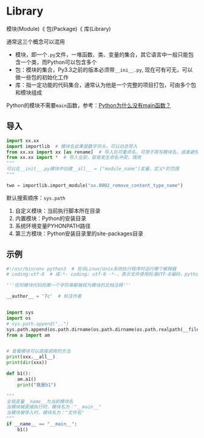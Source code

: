 # Library

模块(Module)《 包(Package)《 库(Library)

通常这三个概念可以混用

- 模块，即一个`.py`文件，一堆函数、类、变量的集合，其它语言中一般只能包含一个类，而Python可以包含多个
- 包：模块的集合，Py3.3之前的版本必须带`__ini__.py`, 现在可有可无，可以做一些包的初始化工作
- 库：指一定功能的代码集合，通常认为他是一个完整的项目打包，可由多个包和模块组成

Python的模块不需要`main`函数，参考：[Python为什么没有main函数？](https://mp.weixin.qq.com/s/1ehySR5NH2v1U8WIlXflEQ)

## 导入

```python
import xx.xx
import importlib  # 模块名如果是数字开头，可以动态导入
from xx.xx import xx [as rename]  # 导入后可重命名，可用于简写模块名，或者避免命名冲突
from xx.xx import *  # 导入全部，容易发生命名冲突，慎用
"""
可以在__init__.py模块中创建__all__ = ["module_name"]变量，定义*的范围
"""

two = importlib.import_module("xx.0002_remove_content_type_name")
```

默认搜索顺序：`sys.path`

1. 自定义模块：当前执行脚本所在目录
2. 内置模块：Python的安装目录
3. 系统环境变量PYHONPATH路径
4. 第三方模块：Python安装目录里的site-packages目录

## 示例

```python
#!/usr/bin/env python3  # 告诉Linux/Unix系统执行程序时运行哪个解释器
# coding:utf-8  # 或-*- coding: utf-8 -*-，表示文件使用标准UTF-8编码，python3已经不需要加这个了

'''任何模块代码的第一个字符串都被视为模块的文档注释'''

__author__ = '7c'  # 标注作者


import sys
import os
# sys.path.append("..")
sys.path.append(os.path.dirname(os.path.dirname(os.path.realpath(__file__))))
from a import am


# 查看模块可以直接调用的方法
print(xxx.__all__)
print(dir(xxx))

def b1():
    am.a1()
    print("我是b1")

"""
全局变量__name__为当前模块名
当模块被直接执行时，模块名为："__main__"
当模块被导入时，模块名为："文件名"
"""
if __name__ == "__main__":
    b1()
```
